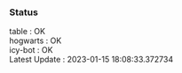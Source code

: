 ### Status


table : OK  
hogwarts : OK  
icy-bot : OK  
Latest Update : 2023-01-15 18:08:33.372734
